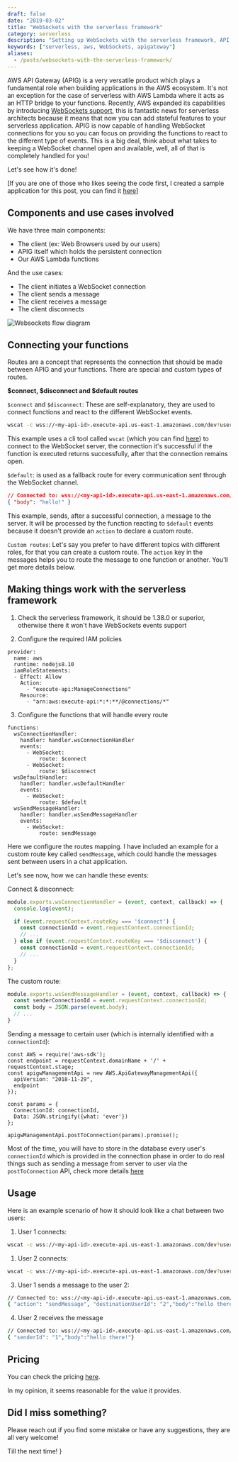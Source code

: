 ```yaml
--- 
draft: false
date: "2019-03-02"
title: "WebSockets with the serverless framework"
category: serverless
description: "Setting up WebSockets with the serverless framework, API Gateway and AWS"
keywords: ["serverless, aws, WebSockets, apigateway"]
aliases:
  - /posts/websockets-with-the-serverless-framework/
---
```


AWS API Gateway (APIG) is a very versatile product which plays a fundamental role when building applications in the AWS ecosystem. It's not an exception for the case of serverless with AWS Lambda where it acts as an HTTP bridge to your functions. Recently, AWS expanded its capabilities by introducing [WebSockets support](https://aws.amazon.com/blogs/compute/announcing-WebSocket-apis-in-amazon-api-gateway/), this is fantastic news for serverless architects because it means that now you can add stateful features to your serverless application. APIG is now capable of handling WebSocket connections for you so you can focus on providing the functions to react to the different type of events. This is a big deal, think about what takes to keeping a WebSocket channel open and available, well, all of that is completely handled for you!

Let's see how it's done!

[If you are one of those who likes seeing the code first, I created a sample application for this post, you can find it [here](https://github.com/ccverak/serverless-WebSockets-demo)]


## Components and use cases involved

We have three main components:

- The client (ex: Web Browsers used by our users)
- APIG itself which holds the persistent connection
- Our AWS Lambda functions

And the use cases:

- The client initiates a WebSocket connection
- The client sends a message
- The client receives a message
- The client disconnects

![Websockets flow diagram](/assets/images/posts/websockets-with-the-serverless-framework-WebSockets-flow-diagram.png)

## Connecting your functions

Routes are a concept that represents the connection that should be made between APIG and your functions. There are special and custom types of routes. 

**$connect, $disconnect and $default routes**

`$connect` and `$disconnect`: These are self-explanatory, they are used to connect functions and react to the different WebSocket events. 

```bash
wscat -c wss://<my-api-id>.execute-api.us-east-1.amazonaws.com/dev?userId=2
```

This example uses a cli tool called `wscat` (which you can find [here](https://www.npmjs.com/package/wscat)) to connect to the WebSocket server, the connection it's successful if the function is executed returns successfully, after that the connection remains open.

`$default`: is used as a fallback route for every communication sent through the WebSocket channel.

```json
// Connected to: wss://<my-api-id>.execute-api.us-east-1.amazonaws.com/dev?userId=2
{ "body": "hello!" }
```

This example, sends, after a successful connection, a message to the server. It will be processed by the function reacting to `$default` events because it doesn't provide an `action` to declare a custom route.

`Custom routes`: Let's say you prefer to have different topics with different roles, for that you can create a custom route. The `action` key in the messages helps you to route the message to one function or another. You'll get more details below.

## Making things work with the serverless framework

1) Check the serverless framework, it should be 1.38.0 or superior, otherwise there it won't have WebSockets events support

2) Configure the required IAM policies

```yaml{4-9}
provider:
  name: aws
  runtime: nodejs8.10
  iamRoleStatements:
  - Effect: Allow
    Action:
      - "execute-api:ManageConnections"
    Resource:
      - "arn:aws:execute-api:*:*:**/@connections/*"
```

3) Configure the functions that will handle every route

```yaml{5-8,12-13,17-18}
functions:
  wsConnectionHandler:
    handler: handler.wsConnectionHandler
    events:
      - WebSocket:
          route: $connect
      - WebSocket:
          route: $disconnect
  wsDefaultHandler:
    handler: handler.wsDefaultHandler
    events:
      - WebSocket:
          route: $default
  wsSendMessageHandler:
    handler: handler.wsSendMessageHandler
    events:
      - WebSocket:
          route: sendMessage
```

Here we configure the routes mapping. I have included an example for a custom route key called `sendMessage`, which could handle the messages sent between users in a chat application.

Let's see now, how we can handle these events:

Connect & disconnect:

```javascript
module.exports.wsConnectionHandler = (event, context, callback) => {
  console.log(event);

  if (event.requestContext.routeKey === '$connect') {
    const connectionId = event.requestContext.connectionId;
    // ...
  } else if (event.requestContext.routeKey === '$disconnect') {
    const connectionId = event.requestContext.connectionId;
    // ...
  }
};
```

The custom route:

```javascript
module.exports.wsSendMessageHandler = (event, context, callback) => {
  const senderConnectionId = event.requestContext.connectionId;
  const body = JSON.parse(event.body);
  // ...
}
```

Sending a message to certain user (which is internally identified with a `connectionId`):

```javascript{8-13}
const AWS = require('aws-sdk');
const endpoint = requestContext.domainName + '/' + requestContext.stage;
const apigwManagementApi = new AWS.ApiGatewayManagementApi({
  apiVersion: "2018-11-29",
  endpoint
});

const params = {
  ConnectionId: connectionId,
  Data: JSON.stringify({what: 'ever'})
};

apigwManagementApi.postToConnection(params).promise();
```

Most of the time, you will have to store in the database every user's `connectionId` which is provided in the connection phase in order to do real things such as sending a message from server to user via the `postToConnection` API, check more details [here](https://github.com/ccverak/serverless-WebSockets-demo)

## Usage

Here is an example scenario of how it should look like a chat between two users: 

1) User 1 connects:

```bash
wscat -c wss://<my-api-id>.execute-api.us-east-1.amazonaws.com/dev?userId=1
```

1) User 2 connects:

```bash
wscat -c wss://<my-api-id>.execute-api.us-east-1.amazonaws.com/dev?userId=2
```

3) User 1 sends a message to the user 2:

```bash
// Connected to: wss://<my-api-id>.execute-api.us-east-1.amazonaws.com/dev?userId=1
{ "action": "sendMessage", "destinationUserId": "2","body":"hello there!"}
```

4) User 2 receives the message

```bash
// Connected to: wss://<my-api-id>.execute-api.us-east-1.amazonaws.com/dev?userId=2
{ "senderId": "1","body":"hello there!"}
```


## Pricing

You can check the pricing [here](https://aws.amazon.com/api-gateway/pricing/#WebSocket_APIs).

In my opinion, it seems reasonable for the value it provides.

## Did I miss something?

Please reach out if you find some mistake or have any suggestions, they are all very welcome!

Till the next time! }
